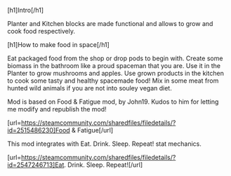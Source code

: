 [h1]Intro[/h1] 

Planter and Kitchen blocks are made functional and allows to grow and cook food respectively. 


[h1]How to make food in space[/h1] 

Eat packaged food from the shop or drop pods to begin with.
Create some biomass in the bathroom like a proud spaceman that you are.
Use it in the Planter to grow mushrooms and apples.
Use grown products in the kitchen to cook some tasty and healthy spacemade food!
Mix in some meat from hunted wild animals if you are not into souley vegan diet.


Mod is based on Food & Fatigue mod, by John19. Kudos to him for letting me modify and republish the mod!

[url=https://steamcommunity.com/sharedfiles/filedetails/?id=2515486230]Food & Fatigue[/url]


This mod integrates with Eat. Drink. Sleep. Repeat! stat mechanics.

[url=https://steamcommunity.com/sharedfiles/filedetails/?id=2547246713]Eat. Drink. Sleep. Repeat![/url]